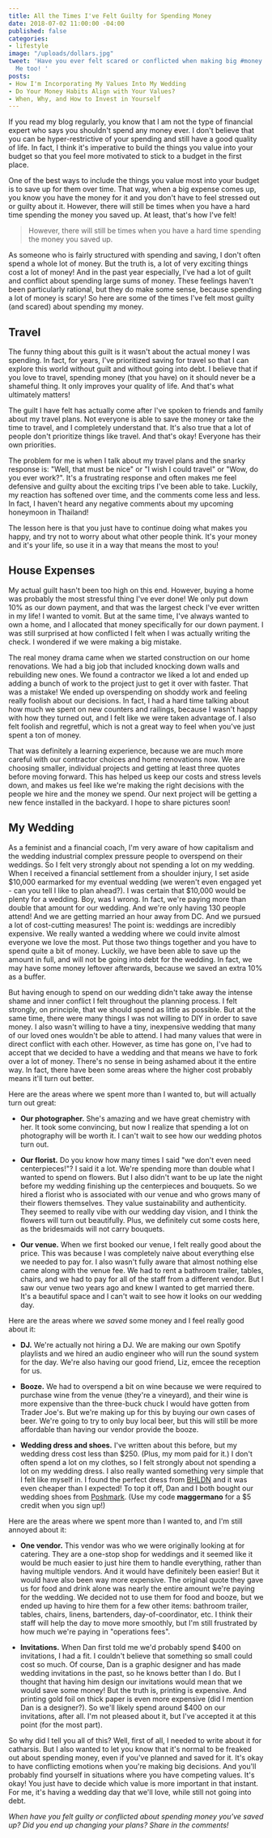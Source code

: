 ```yaml
---
title: All the Times I've Felt Guilty for Spending Money
date: 2018-07-02 11:00:00 -04:00
published: false
categories:
- lifestyle
image: "/uploads/dollars.jpg"
tweet: 'Have you ever felt scared or conflicted when making big #money decisions?
  Me too! '
posts:
- How I'm Incorporating My Values Into My Wedding
- Do Your Money Habits Align with Your Values?
- When, Why, and How to Invest in Yourself
---
```


If you read my blog regularly, you know that I am not the type of financial expert who says you shouldn't spend any money ever. I don't believe that you can be hyper-restrictive of your spending and still have a good quality of life. In fact, I think it's imperative to build the things you value into your budget so that you feel more motivated to stick to a budget in the first place.

One of the best ways to include the things you value most into your budget is to save up for them over time. That way, when a big expense comes up, you know you have the money for it and you don't have to feel stressed out or guilty about it. However, there will still be times when you have a hard time spending the money you saved up. At least, that's how I've felt!

> However, there will still be times when you have a hard time spending the money you saved up.

As someone who is fairly structured with spending and saving, I don't often spend a whole lot of money. But the truth is, a lot of very exciting things cost a lot of money! And in the past year especially, I've had a lot of guilt and conflict about spending large sums of money. These feelings haven't been particularly rational, but they do make some sense, because spending a lot of money is scary! So here are some of the times I've felt most guilty (and scared) about spending my money.

## Travel

The funny thing about this guilt is it wasn't about the actual money I was spending. In fact, for years, I've prioritized saving for travel so that I can explore this world without guilt and without going into debt. I believe that if you love to travel, spending money (that you have) on it should never be a shameful thing. It only improves your quality of life. And that's what ultimately matters!

The guilt I have felt has actually come after I've spoken to friends and family about my travel plans. Not everyone is able to save the money or take the time to travel, and I completely understand that. It's also true that a lot of people don't prioritize things like travel. And that's okay! Everyone has their own priorities.

The problem for me is when I talk about my travel plans and the snarky response is: "Well, that must be nice" or "I wish I could travel" or "Wow, do you ever work?". It's a frustrating response and often makes me feel defensive and guilty about the exciting trips I've been able to take. Luckily, my reaction has softened over time, and the comments come less and less. In fact, I haven't heard any negative comments about my upcoming honeymoon in Thailand! 

The lesson here is that you just have to continue doing what makes you happy, and try not to worry about what other people think. It's your money and it's your life, so use it in a way that means the most to you!

## House Expenses

My actual guilt hasn't been too high on this end. However, buying a home was probably the most stressful thing I've ever done! We only put down 10% as our down payment, and that was the largest check I've ever written in my life! I wanted to vomit. But at the same time, I've always wanted to own a home, and I allocated that money specifically for our down payment. I was still surprised at how conflicted I felt when I was actually writing the check. I wondered if we were making a big mistake. 

The real money drama came when we started construction on our home renovations. We had a big job that included knocking down walls and rebuilding new ones. We found a contractor we liked a lot and ended up adding a bunch of work to the project just to get it over with faster. That was a mistake! We ended up overspending on shoddy work and feeling really foolish about our decisions. In fact, I had a hard time talking about how much we spent on new counters and railings, because I wasn't happy with how they turned out, and I felt like we were taken advantage of. I also felt foolish and regretful, which is not a great way to feel when you've just spent a ton of money.

That was definitely a learning experience, because we are much more careful with our contractor choices and home renovations now. We are choosing smaller, individual projects and getting at least three quotes before moving forward. This has helped us keep our costs and stress levels down, and makes us feel like we're making the right decisions with the people we hire and the money we spend. Our next project will be getting a new fence installed in the backyard. I hope to share pictures soon!

## My Wedding

As a feminist and a financial coach, I'm very aware of how capitalism and the wedding industrial complex pressure people to overspend on their weddings. So I felt very strongly about not spending a lot on my wedding. When I received a financial settlement from a shoulder injury, I set aside $10,000 earmarked for my eventual wedding (we weren't even engaged yet - can you tell I like to plan ahead?). I was certain that $10,000 would be plenty for a wedding. Boy, was I wrong. In fact, we're paying more than double that amount for our wedding. And we're only having 130 people attend! And we are getting married an hour away from DC. And we pursued a lot of cost-cutting measures! The point is: weddings are incredibly expensive. We really wanted a wedding where we could invite almost everyone we love the most. Put those two things together and you have to spend quite a bit of money. Luckily, we have been able to save up the amount in full, and will not be going into debt for the wedding. In fact, we may have some money leftover afterwards, because we saved an extra 10% as a buffer.

But having enough to spend on our wedding didn't take away the intense shame and inner conflict I felt throughout the planning process. I felt strongly, on principle, that we should spend as little as possible. But at the same time, there were many things I was not willing to DIY in order to save money. I also wasn't willing to have a tiny, inexpensive wedding that many of our loved ones wouldn't be able to attend. I had many values that were in direct conflict with each other. However, as time has gone on, I've had to accept that we decided to have a wedding and that means we have to fork over a lot of money. There's no sense in being ashamed about it the entire way. In fact, there have been some areas where the higher cost probably means it'll turn out better.

Here are the areas where we spent more than I wanted to, but will actually turn out great:

* **Our photographer.** She's amazing and we have great chemistry with her. It took some convincing, but now I realize that spending a lot on photography will be worth it. I can't wait to see how our wedding photos turn out.

* **Our florist.** Do you know how many times I said "we don't even need centerpieces!"? I said it a lot. We're spending more than double what I wanted to spend on flowers. But I also didn't want to be up late the night before my wedding finishing up the centerpieces and bouquets. So we hired a florist who is associated with our venue and who grows many of their flowers themselves. They value sustainability and authenticity. They seemed to really vibe with our wedding day vision, and I think the flowers will turn out beautifully. Plus, we definitely cut some costs here, as the bridesmaids will not carry bouquets.

* **Our venue.** When we first booked our venue, I felt really good about the price. This was because I was completely naive about everything else we needed to pay for. I also wasn't fully aware that almost nothing else came along with the venue fee. We had to rent a bathroom trailer, tables, chairs, and we had to pay for all of the staff from a different vendor. But I saw our venue two years ago and knew I wanted to get married there. It's a beautiful space and I can't wait to see how it looks on our wedding day.

Here are the areas where we *saved* some money and I feel really good about it:

* **DJ.** We're actually not hiring a DJ. We are making our own Spotify playlists and we hired an audio engineer who will run the sound system for the day. We're also having our good friend, Liz, emcee the reception for us.

* **Booze.** We had to overspend a bit on wine because we were required to purchase wine from the venue (they're a vineyard), and their wine is more expensive than the three-buck chuck I would have gotten from Trader Joe's. But we're making up for this by buying our own cases of beer. We're going to try to only buy local beer, but this will still be more affordable than having our vendor provide the booze.

* **Wedding dress and shoes.** I've written about this before, but my wedding dress cost less than $250. (Plus, my mom paid for it.) I don't often spend a lot on my clothes, so I felt strongly about not spending a lot on my wedding dress. I also really wanted something very simple that I felt like myself in. I found the perfect dress from [BHLDN](https://www.bhldn.com/) and it was even cheaper than I expected! To top it off, Dan and I both bought our wedding shoes from [Poshmark](http://www.poshmark.com). (Use my code **maggermano** for a $5 credit when you sign up!)

Here are the areas where we spent more than I wanted to, and I'm still annoyed about it:

* **One vendor.** This vendor was who we were originally looking at for catering. They are a one-stop shop for weddings and it seemed like it would be much easier to just hire them to handle everything, rather than having multiple vendors. And it would have definitely been easier! But it would have also been way more expensive. The original quote they gave us for food and drink alone was nearly the entire amount we're paying for the wedding. We decided not to use them for food and booze, but we ended up having to hire them for a few other items: bathroom trailer, tables, chairs, linens, bartenders, day-of-coordinator, etc. I think their staff will help the day to move more smoothly, but I'm still frustrated by how much we're paying in "operations fees".

* **Invitations.** When Dan first told me we'd probably spend $400 on invitations, I had a fit. I couldn't believe that something so small could cost so much. Of course, Dan is a graphic designer and has made wedding invitations in the past, so he knows better than I do. But I thought that having him design our invitations would mean that we would save some money! But the truth is, printing is expensive. And printing gold foil on thick paper is even more expensive (did I mention Dan is a designer?). So we'll likely spend around $400 on our invitations, after all. I'm not pleased about it, but I've accepted it at this point (for the most part).

So why did I tell you all of this? Well, first of all, I needed to write about it for catharsis. But I also wanted to let you know that it's normal to be freaked out about spending money, even if you've planned and saved for it. It's okay to have conflicting emotions when you're making big decisions. And you'll probably find yourself in situations where you have competing values. It's okay! You just have to decide which value is more important in that instant. For me, it's having a wedding day that we'll love, while still not going into debt.

*When have you felt guilty or conflicted about spending money you've saved up? Did you end up changing your plans? Share in the comments!*